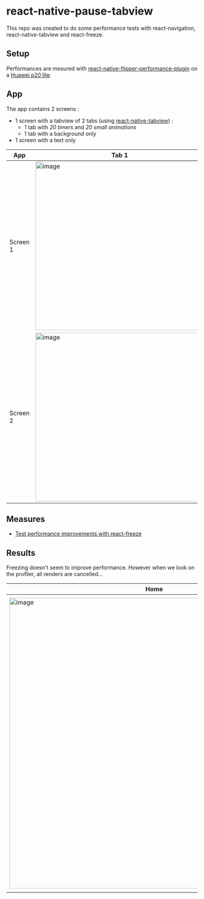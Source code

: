 # react-native-pause-tabview

This repo was created to do some performance tests with react-navigation, react-native-tabview and react-freeze.

<!-- toc -->

## Setup

Performances are mesured with [react-native-flipper-performance-plugin](https://github.com/bamlab/react-native-flipper-performance-monitor) on a [Huawei p20 lite](https://browser.geekbench.com/search?q=huawei+p20+lite).

## App

The app contains 2 screens :

- 1 screen with a tabview of 2 tabs (using [react-native-tabview](https://github.com/satya164/react-native-tab-view)) :
  - 1 tab with _20 timers_ and _20 small animations_
  - 1 tab with a background only
- 1 screen with a text only

<!-- prettier-ignore -->
| App        | Tab 1 | Tab 2 |
| -------- | ----- | ----- |
| Screen 1 | <img width="443" alt="image" src="https://user-images.githubusercontent.com/40902940/177872608-d1c323a0-f2d8-4777-9a0e-79509f0d6a46.png"> | <img width="443" alt="image" src="https://user-images.githubusercontent.com/40902940/177872639-b388ebe8-95a2-4e91-b842-654013355bcd.png"> |
| Screen 2 | <img width="443" alt="image" src="https://user-images.githubusercontent.com/40902940/177872691-363e7085-a315-4bef-8b3a-2a9e4ef576c4.png"> | - |

## Measures

- [Test performance improvements with react-freeze](docs/performances/react-freeze.md)

## Results

Freezing doesn't seem to improve performance. However when we look on the profiler, all renders are cancelled...

<!-- prettier-ignore -->
| Home | Tab 2 | Screen 2 |
| ---- | ----- | -------- |
| <img width="763" alt="image" src="https://user-images.githubusercontent.com/40902940/177874304-ceceacfe-73b1-4742-aa05-99c744839679.png"> | <img width="775" alt="image" src="https://user-images.githubusercontent.com/40902940/177874348-a1f15b99-e78a-4221-aa28-d06dd3cdaf7c.png"> | <img width="765" alt="image" src="https://user-images.githubusercontent.com/40902940/177874409-b393d790-370f-4f9c-929a-e798140cc336.png"> |
